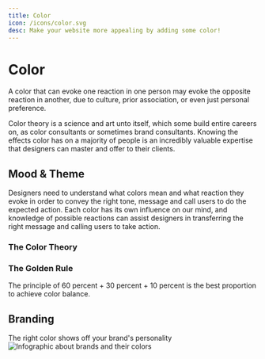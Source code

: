```yaml
---
title: Color
icon: /icons/color.svg
desc: Make your website more appealing by adding some color!
---
```


# Color

A color that can evoke one reaction in one person may evoke the opposite reaction in another, due to culture, prior association, or even just personal preference. 

Color theory is a science and art unto itself, which some build entire careers on, as color consultants or sometimes brand consultants. Knowing the effects color has on a majority of people is an incredibly valuable expertise that designers can master and offer to their clients.


## Mood & Theme

Designers need to understand what colors mean and what reaction they evoke in order to convey the right tone, message and call users to do the expected action. Each color has its own influence on our mind, and knowledge of possible reactions can assist designers in transferring the right message and calling users to take action.

### The Color Theory

<LevelWithButton desc="The color wheel" image="https://miro.medium.com/max/5612/1*oclfCCV5-RlKsp_5W3m73Q.png" button="Check it out"/>


### The Golden Rule
The principle of 60 percent + 30 percent + 10 percent is the best proportion to achieve color balance. 

<LevelWithButton desc="6:3:1 Rule" image="https://miro.medium.com/max/1800/1*88a8v3pxYMtv0R_TDy6XOg.png" button="Check it out"/>

## Branding
The right color shows off your brand's personality
![Infographic about brands and their colors](https://i.pinimg.com/originals/a5/b4/25/a5b425f7182a7f622bc566dae4c9f77e.png")


<!-- ## Resource -->

<!-- ### [Coolors](https://coolors.co/)

![Coolors](./coolors.png)

Create, save and share color palettes in seconds! -->